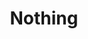 ---
pid: LLG119
title: Nothing
location_transcription: 1st and Broad
zipcode: '19144'
outside_phl: 
neighborhood: Germantown
age: '18'
age_range: 13-19
instagram: 
image_file_name: LLG_119.jpg
proposal_transcription: 
topic: Unknown
topic_summary: '0'
type: Other No Form
keywords_other: 
credit: Ben Silver
image_labels: 
twitter: 
facebook: 
permalink: "/monuments/llg119/"
layout: item-page
---